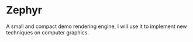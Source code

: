 # Zephyr
A small and compact demo rendering engine, I will use it to implement new techniques on computer graphics.
